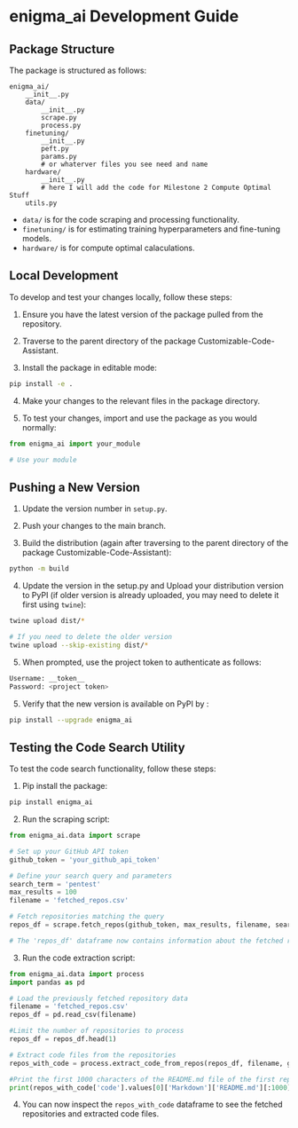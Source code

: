 # enigma_ai Development Guide

## Package Structure

The package is structured as follows:

```
enigma_ai/
    __init__.py
    data/
        __init__.py
        scrape.py
        process.py
    finetuning/  
        __init__.py
        peft.py
        params.py
        # or whaterver files you see need and name
    hardware/
        __init__.py
        # here I will add the code for Milestone 2 Compute Optimal Stuff
    utils.py
```

- `data/` is for the code scraping and processing functionality.
- `finetuning/` is for estimating training hyperparameters and fine-tuning models.
- `hardware/` is for compute optimal calaculations.

## Local Development

To develop and test your changes locally, follow these steps:

1. Ensure you have the latest version of the package pulled from the repository.

2. Traverse to the parent directory of the package Customizable-Code-Assistant.

3. Install the package in editable mode:

```bash
pip install -e .
```

4. Make your changes to the relevant files in the package directory.

5. To test your changes, import and use the package as you would normally:

```python
from enigma_ai import your_module

# Use your module
```

## Pushing a New Version

1. Update the version number in `setup.py`.

2. Push your changes to the main branch.

3. Build the distribution (again after traversing to the parent directory of the package Customizable-Code-Assistant):

```bash
python -m build
```

4. Update the version in the setup.py and Upload your distribution version to PyPI (if older version is already uploaded, you may need to delete it first using `twine`):

```bash
twine upload dist/*

# If you need to delete the older version
twine upload --skip-existing dist/*
```


5. When prompted, use the project token to authenticate as follows:

```bash
Username: __token__
Password: <project token>
``` 

5. Verify that the new version is available on PyPI by :
    
```bash
pip install --upgrade enigma_ai
```

## Testing the Code Search Utility

To test the code search functionality, follow these steps:

1. Pip install the package:

```bash
pip install enigma_ai
```

2. Run the scraping script:

```python
from enigma_ai.data import scrape

# Set up your GitHub API token
github_token = 'your_github_api_token'

# Define your search query and parameters
search_term = 'pentest'
max_results = 100
filename = 'fetched_repos.csv'

# Fetch repositories matching the query
repos_df = scrape.fetch_repos(github_token, max_results, filename, search_term, min_stars=100)

# The 'repos_df' dataframe now contains information about the fetched repositories
```

3. Run the code extraction script:
```python
from enigma_ai.data import process
import pandas as pd

# Load the previously fetched repository data
filename = 'fetched_repos.csv'
repos_df = pd.read_csv(filename)

#Limit the number of repositories to process
repos_df = repos_df.head(1)

# Extract code files from the repositories
repos_with_code = process.extract_code_from_repos(repos_df, filename, github_token)

#Print the first 1000 characters of the README.md file of the first repository
print(repos_with_code['code'].values[0]['Markdown']['README.md'][:1000])
```

4. You can now inspect the `repos_with_code` dataframe to see the fetched repositories and extracted code files.

